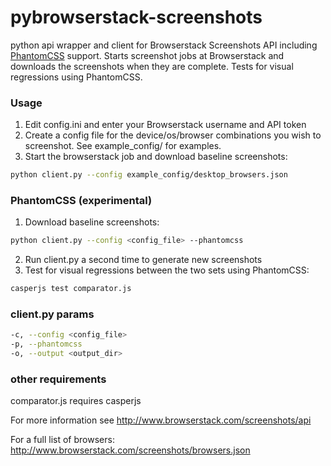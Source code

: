 pybrowserstack-screenshots
==========================

python api wrapper and client for Browserstack Screenshots API including [PhantomCSS](https://github.com/huddle/phantomCSS) support.
Starts screenshot jobs at Browserstack and downloads the screenshots when they are complete.
Tests for visual regressions using PhantomCSS.

### Usage

1. Edit config.ini and enter your Browserstack username and API token
2. Create a config file for the device/os/browser combinations you wish to screenshot. See example_config/ for examples.
3. Start the browserstack job and download baseline screenshots:
```bash
python client.py --config example_config/desktop_browsers.json
```

### PhantomCSS (experimental)
1. Download baseline screenshots:
```bash
python client.py --config <config_file> --phantomcss
```
2. Run client.py a second time to generate new screenshots
3. Test for visual regressions between the two sets using PhantomCSS: 
```bash
casperjs test comparator.js
```

### client.py params
```bash
-c, --config <config_file>
-p, --phantomcss
-o, --output <output_dir>
```

### other requirements
comparator.js requires casperjs

For more information see http://www.browserstack.com/screenshots/api

For a full list of browsers: http://www.browserstack.com/screenshots/browsers.json

